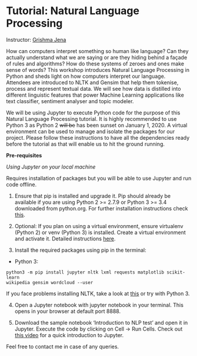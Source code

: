 # Tutorial: Natural Language Processing
Instructor: [Grishma Jena](https://gjena.github.io)

How can computers interpret something so human like language? Can they actually understand what we are saying or are they hiding behind a façade of rules and algorithms? How do these systems of zeroes and ones make sense of words? This workshop introduces Natural Language Processing in Python and sheds light on how computers interpret our language. Attendees are introduced to NLTK and Gensim that help them tokenise, process and represent textual data. We will see how data is distilled into different linguistic features that power Machine Learning applications like text classifier, sentiment analyser and topic modeler.

We will be using Jupyter to execute Python code for the purpose of this Natural Language Processing tutorial. It is highly recommended to use Python 3 as Python 2 ~~will be~~ has been sunset on January 1, 2020. A virtual environment can be used to manage and isolate the packages for our project. Please follow these instructions to have all the dependencies ready before the tutorial as that will enable us to hit the ground running.

__Pre-requisites__

*Using Jupyter on your local machine*

Requires installation of packages but you will be able to use Jupyter and run code offline.
1. Ensure that pip is installed and upgrade it. Pip should already be available if you are using Python 2 >= 2.7.9 or Python 3 >= 3.4 downloaded from python.org. For further installation instructions check [this](https://pip.pypa.io/en/stable/installing/).

2. Optional: If you plan on using a virtual environment, ensure virtualenv (Python 2) or venv (Python 3) is installed. Create a virtual environment and activate it. Detailed instructions [here](https://packaging.python.org/guides/installing-using-pip-and-virtual-environments/).

3. Install the required packages using pip in the terminal:

  * Python 3: 

```
python3 -m pip install jupyter nltk lxml requests matplotlib scikit-learn
wikipedia gensim wordcloud --user
```

If you face problems installing NLTK, take a look at [this](https://www.nltk.org/install.html) or try with Python 3.

4. Open a Jupyter notebook with jupyter notebook in your terminal. This opens in your browser at default port 8888.

5. Download the sample notebook ‘Introduction to NLP test’ and open it in Jupyter. Execute the code by clicking on Cell -> Run Cells. Check out [this video](https://www.youtube.com/watch?v=jZ952vChhuI) for a quick introduction to Jupyter.


Feel free to contact me in case of any queries.

